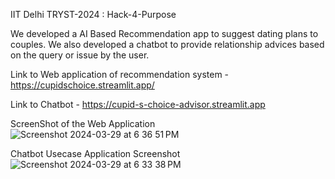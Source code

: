 IIT Delhi TRYST-2024 : Hack-4-Purpose

We developed a AI Based Recommendation app to suggest dating plans to couples.
We also developed a chatbot to provide relationship advices based on the query or issue by the user.

Link to Web application of recommendation system - https://cupidschoice.streamlit.app/

Link to Chatbot - https://cupid-s-choice-advisor.streamlit.app

ScreenShot of the Web Application
![Screenshot 2024-03-29 at 6 36 51 PM](https://github.com/Monish3004/Hack-4-Purpose-Full-Implementation/assets/86783225/c4922756-4d11-44cd-bafb-fe54650f9b4c)


Chatbot Usecase Application Screenshot
![Screenshot 2024-03-29 at 6 33 38 PM](https://github.com/Monish3004/Hack-4-Purpose-Full-Implementation/assets/86783225/ba80db4d-686e-4dce-8098-e49237d97667)
